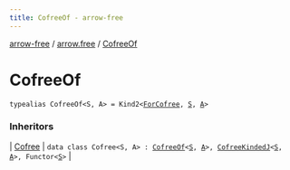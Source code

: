 ```yaml
---
title: CofreeOf - arrow-free
---
```


[arrow-free](../index.html) / [arrow.free](index.html) / [CofreeOf](./-cofree-of.html)

# CofreeOf

`typealias CofreeOf<S, A> = Kind2<`[`ForCofree`](-for-cofree.html)`, `[`S`](-cofree-of.html#S)`, `[`A`](-cofree-of.html#A)`>`

### Inheritors

| [Cofree](-cofree/index.html) | `data class Cofree<S, A> : `[`CofreeOf`](./-cofree-of.html)`<`[`S`](-cofree/index.html#S)`, `[`A`](-cofree/index.html#A)`>, `[`CofreeKindedJ`](-cofree-kinded-j.html)`<`[`S`](-cofree/index.html#S)`, `[`A`](-cofree/index.html#A)`>, Functor<`[`S`](-cofree/index.html#S)`>` |

